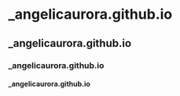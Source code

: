 # _angelicaurora.github.io
## _angelicaurora.github.io
### _angelicaurora.github.io
#### _angelicaurora.github.io
